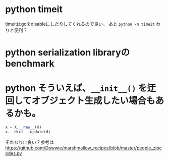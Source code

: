 # python timeit

timeitはgcをdisableにしたりしてくれるので良い。
あと `python -m timeit` わりと便利？

# python serialization libraryのbenchmark

# python そういえば、`__init__()` を迂回してオブジェクト生成したい場合もあるかも。

```python
x = X.__new__(X)
x.__dict__.update(d)
```

それなりに良い？参考は https://github.com/Dowwie/marshmallow_recipes/blob/master/people_zipcodes.py
